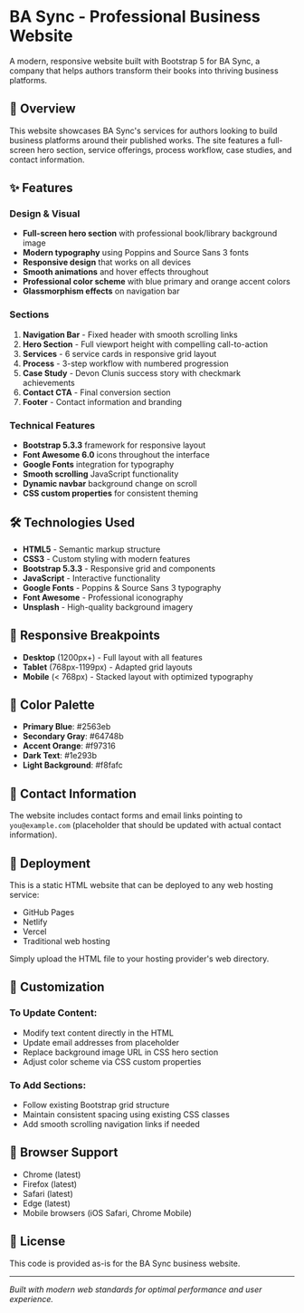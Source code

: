 # BA Sync - Professional Business Website

A modern, responsive website built with Bootstrap 5 for BA Sync, a company that helps authors transform their books into thriving business platforms.

## 🎯 Overview

This website showcases BA Sync's services for authors looking to build business platforms around their published works. The site features a full-screen hero section, service offerings, process workflow, case studies, and contact information.

## ✨ Features

### Design & Visual
- **Full-screen hero section** with professional book/library background image
- **Modern typography** using Poppins and Source Sans 3 fonts
- **Responsive design** that works on all devices
- **Smooth animations** and hover effects throughout
- **Professional color scheme** with blue primary and orange accent colors
- **Glassmorphism effects** on navigation bar

### Sections
1. **Navigation Bar** - Fixed header with smooth scrolling links
2. **Hero Section** - Full viewport height with compelling call-to-action
3. **Services** - 6 service cards in responsive grid layout
4. **Process** - 3-step workflow with numbered progression
5. **Case Study** - Devon Clunis success story with checkmark achievements
6. **Contact CTA** - Final conversion section
7. **Footer** - Contact information and branding

### Technical Features
- **Bootstrap 5.3.3** framework for responsive layout
- **Font Awesome 6.0** icons throughout the interface
- **Google Fonts** integration for typography
- **Smooth scrolling** JavaScript functionality
- **Dynamic navbar** background change on scroll
- **CSS custom properties** for consistent theming

## 🛠️ Technologies Used

- **HTML5** - Semantic markup structure
- **CSS3** - Custom styling with modern features
- **Bootstrap 5.3.3** - Responsive grid and components
- **JavaScript** - Interactive functionality
- **Google Fonts** - Poppins & Source Sans 3 typography
- **Font Awesome** - Professional iconography
- **Unsplash** - High-quality background imagery

## 📱 Responsive Breakpoints

- **Desktop** (1200px+) - Full layout with all features
- **Tablet** (768px-1199px) - Adapted grid layouts
- **Mobile** (< 768px) - Stacked layout with optimized typography

## 🎨 Color Palette

- **Primary Blue**: #2563eb
- **Secondary Gray**: #64748b  
- **Accent Orange**: #f97316
- **Dark Text**: #1e293b
- **Light Background**: #f8fafc

## 📧 Contact Information

The website includes contact forms and email links pointing to `you@example.com` (placeholder that should be updated with actual contact information).

## 🚀 Deployment

This is a static HTML website that can be deployed to any web hosting service:
- GitHub Pages
- Netlify
- Vercel
- Traditional web hosting

Simply upload the HTML file to your hosting provider's web directory.

## 📝 Customization

### To Update Content:
- Modify text content directly in the HTML
- Update email addresses from placeholder
- Replace background image URL in CSS hero section
- Adjust color scheme via CSS custom properties

### To Add Sections:
- Follow existing Bootstrap grid structure
- Maintain consistent spacing using existing CSS classes
- Add smooth scrolling navigation links if needed

## 🔧 Browser Support

- Chrome (latest)
- Firefox (latest)
- Safari (latest)
- Edge (latest)
- Mobile browsers (iOS Safari, Chrome Mobile)

## 📄 License

This code is provided as-is for the BA Sync business website.
<!-- 
BA Sync Website
© 2025 BA Sync. All rights reserved.
Custom code and design proprietary to BA Sync.
Built with open-source frameworks (Bootstrap, Font Awesome).
-->

---

*Built with modern web standards for optimal performance and user experience.*

